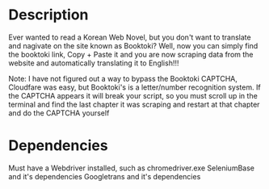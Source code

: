 # Description
Ever wanted to read a Korean Web Novel, but you don't want to translate and nagivate on the site known as Booktoki?
Well, now you can simply find the booktoki link, Copy + Paste it and you are now scraping data from the website and automatically translating it to English!!!

Note: I have not figured out a way to bypass the Booktoki CAPTCHA, Cloudfare was easy, but Booktoki's is a letter/number recognition system. If the CAPTCHA appears it will break your script, so you must scroll up in the terminal and find the last chapter it was scraping and restart at that chapter and do the CAPTCHA yourself

# Dependencies
Must have a Webdriver installed, such as chromedriver.exe
SeleniumBase and it's dependencies
Googletrans and it's dependencies